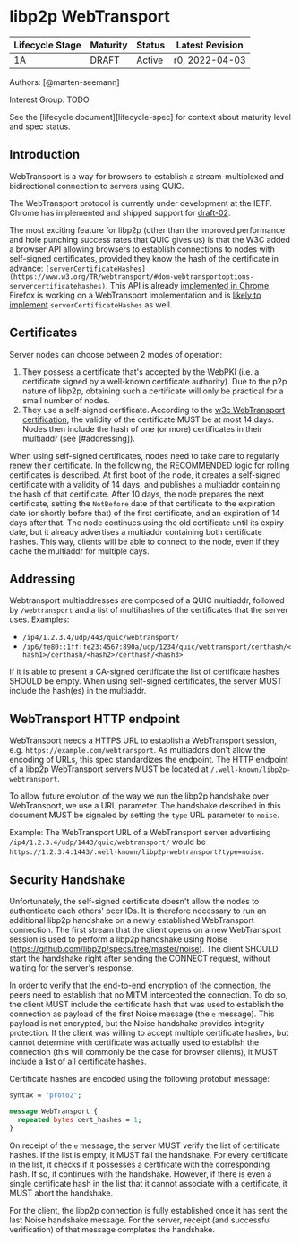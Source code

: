 # libp2p WebTransport

| Lifecycle Stage | Maturity                 | Status | Latest Revision |
|-----------------|--------------------------|--------|-----------------|
| 1A              | DRAFT                    | Active | r0, 2022-04-03  |

Authors: [@marten-seemann]

Interest Group: TODO

See the [lifecycle document][lifecycle-spec] for context about maturity level
and spec status.

## Introduction

WebTransport is a way for browsers to establish a stream-multiplexed and bidirectional connection to servers using QUIC.

The WebTransport protocol is currently under development at the IETF. Chrome has implemented and shipped support for [draft-02](https://datatracker.ietf.org/doc/draft-ietf-webtrans-http3/).

The most exciting feature for libp2p (other than the improved performance and hole punching success rates that QUIC gives us) is that the W3C added a browser API allowing browsers to establish connections to nodes with self-signed certificates, provided they know the hash of the certificate in advance: `[serverCertificateHashes](https://www.w3.org/TR/webtransport/#dom-webtransportoptions-servercertificatehashes)`. This API is already [implemented in Chrome](https://chromestatus.com/feature/5690646332440576). Firefox is working on a WebTransport implementation and is [likely to implement](https://github.com/mozilla/standards-positions/issues/167#issuecomment-1015951396) `serverCertificateHashes` as well.

## Certificates

Server nodes can choose between 2 modes of operation:
1. They possess a certificate that's accepted by the WebPKI (i.e. a certificate signed by a well-known certificate authority). Due to the p2p nature of libp2p, obtaining such a certificate will only be practical for a small number of nodes.
2. They use a self-signed certificate. According to the [w3c WebTransport certification](https://www.w3.org/TR/webtransport/), the validity of the certificate MUST be at most 14 days. Nodes then include the hash of one (or more) certificates in their multiaddr (see [#addressing]).

When using self-signed certificates, nodes need to take care to regularly renew their certificate. In the following, the RECOMMENDED logic for rolling certificates is described. At first boot of the node, it creates a self-signed certificate with a validity of 14 days, and publishes a multiaddr containing the hash of that certificate. After 10 days, the node prepares the next certificate, setting the `NotBefore` date of that certificate to the expiration date (or shortly before that) of the first certificate, and an expiration of 14 days after that. The node continues using the old certificate until its expiry date, but it already advertises a multiaddr containing both certificate hashes. This way, clients will be able to connect to the node, even if they cache the multiaddr for multiple days.

## Addressing

Webtransport multiaddresses are composed of a QUIC multiaddr, followed by `/webtransport` and a list of multihashes of the certificates that the server uses.
Examples:
* `/ip4/1.2.3.4/udp/443/quic/webtransport/`
* `/ip6/fe80::1ff:fe23:4567:890a/udp/1234/quic/webtransport/certhash/<hash1>/certhash/<hash2>/certhash/<hash3>`

If it is able to present a CA-signed certificate the list of certificate hashes SHOULD be empty. When using self-signed certificates, the server MUST include the hash(es) in the multiaddr.

## WebTransport HTTP endpoint

WebTransport needs a HTTPS URL to establish a WebTransport session, e.g. `https://example.com/webtransport`. As multiaddrs don't allow the encoding of URLs, this spec standardizes the endpoint. The HTTP endpoint of a libp2p WebTransport servers MUST be located at `/.well-known/libp2p-webtransport`.

To allow future evolution of the way we run the libp2p handshake over WebTransport, we use a URL parameter. The handshake described in this document MUST be signaled by setting the `type` URL parameter to `noise`.

Example: The WebTransport URL of a WebTransport server advertising `/ip4/1.2.3.4/udp/1443/quic/webtransport/` would be `https://1.2.3.4:1443/.well-known/libp2p-webtransport?type=noise`.

## Security Handshake

Unfortunately, the self-signed certificate doesn't allow the nodes to authenticate each others' peer IDs. It is therefore necessary to run an additional libp2p handshake on a newly established WebTransport connection.
The first stream that the client opens on a new WebTransport session is used to perform a libp2p handshake using Noise (https://github.com/libp2p/specs/tree/master/noise). The client SHOULD start the handshake right after sending the CONNECT request, without waiting for the server's response.

In order to verify that the end-to-end encryption of the connection, the peers need to establish that no MITM intercepted the connection. To do so, the client MUST include the certificate hash that was used to establish the connection as payload of the first Noise message (the `e` message). This payload is not encrypted, but the Noise handshake provides integrity protection.
If the client was willing to accept multiple certificate hashes, but cannot determine with certificate was actually used to establish the connection (this will commonly be the case for browser clients), it MUST include a list of all certificate hashes.

Certificate hashes are encoded using the following protobuf message:
```proto
syntax = "proto2";

message WebTransport {
  repeated bytes cert_hashes = 1;
}
```

On receipt of the `e` message, the server MUST verify the list of certificate hashes. If the list is empty, it MUST fail the handshake. For every certificate in the list, it checks if it possesses a certificate with the corresponding hash. If so, it continues with the handshake. However, if there is even a single certificate hash in the list that it cannot associate with a certificate, it MUST abort the handshake.

For the client, the libp2p connection is fully established once it has sent the last Noise handshake message. For the server, receipt (and successful verification) of that message completes the handshake.
